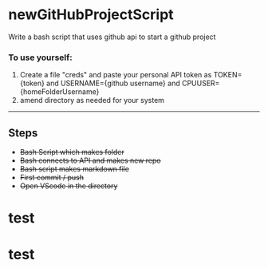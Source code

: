 # newGitHubProjectScript

Write a bash script that uses github api to start a github project

### To use yourself:

1. Create a file "creds" and paste your personal API token as TOKEN={token} and USERNAME={github username} and CPUUSER={homeFolderUsername}
2. amend directory as needed for your system

---

## Steps

-   ~~Bash Script which makes folder~~
-   ~~Bash connects to API and makes new repo~~
-   ~~Bash script makes markdown file~~
-   ~~First commit / push~~
-   ~~Open VScode in the directory~~
# test
# test
